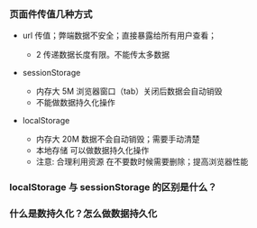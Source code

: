 ### 页面件传值几种方式
- url 传值；弊端数据不安全；直接暴露给所有用户查看；
    - 2 传递数据长度有限。不能传太多数据
- sessionStorage 
    - 内存大 5M  浏览器窗口（tab）关闭后数据会自动销毁
    - 不能做数据持久化操作

- localStorage 
   -  内存大 20M 数据不会自动销毁；需要手动清楚
   - 本地存储 可以做数据持久化操作
   - 注意: 合理利用资源 在不要数时候需要删除；提高浏览器性能

### localStorage 与 sessionStorage 的区别是什么？


### 什么是数持久化？怎么做数据持久化